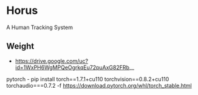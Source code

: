 # Horus
A Human Tracking System

## Weight
 - https://drive.google.com/uc?id=1WxPH6WgMPQeOgrkqEu72puAxG82FRb__

pytorch - pip install torch==1.7.1+cu110 torchvision==0.8.2+cu110 torchaudio===0.7.2 -f https://download.pytorch.org/whl/torch_stable.html
